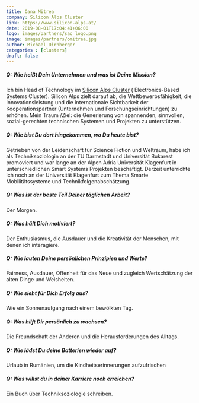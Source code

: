 ```yaml
---
title: Oana Mitrea
company: Silicon Alps Cluster
link: https://www.silicon-alps.at/
date: 2019-08-01T17:04:41+06:00
logo: images/partners/sac_logo.png
image: images/partners/omitrea.jpg
author: Michael Dirnberger
categories : [clusters]
draft: false
---
```


##### Q: Wie heißt Dein Unternehmen und was ist Deine Mission?

Ich bin Head of Technology im [Silicon Alps Cluster](https://www.silicon-alps.at/) ( Electronics-Based Systems Cluster). Silicon Alps zielt darauf ab, die Wettbewerbsfähigkeit, die Innovationsleistung und die internationale Sichtbarkeit der Kooperationspartner (Unternehmen und Forschungseinrichtungen) zu erhöhen. Mein Traum /Ziel: die Generierung von spannenden, sinnvollen, sozial-gerechten technischen Systemen und Projekten zu unterstützen.

##### Q: Wie bist Du dort hingekommen, wo Du heute bist?

Getrieben von der Leidenschaft für Science Fiction und Weltraum, habe ich als Techniksoziologin an der TU Darmstadt und Universität Bukarest promoviert und war lange an der Alpen Adria Universität Klagenfurt in unterschiedlichen Smart Systems Projekten beschäftigt. Derzeit unterrichte ich noch an der Universität Klagenfurt zum Thema Smarte Mobilitätssysteme und Technikfolgenabschätzung.

##### Q: Was ist der beste Teil Deiner täglichen Arbeit?

Der Morgen.

##### Q: Was hält Dich motiviert?

Der Enthusiasmus, die Ausdauer und die Kreativität der Menschen, mit denen ich interagiere.

##### Q: Wie lauten Deine persönlichen Prinzipien und Werte?

Fairness, Ausdauer, Offenheit für das Neue und zugleich Wertschätzung der alten Dinge und Weisheiten.

##### Q: Wie sieht für Dich Erfolg aus?

Wie ein Sonnenaufgang nach einem bewölkten Tag.

##### Q: Was hilft Dir persönlich zu wachsen?

Die Freundschaft der Anderen und die Herausforderungen des Alltags.

##### Q: Wie lädst Du deine Batterien wieder auf?

Urlaub in Rumänien, um die Kindheitserinnerungen aufzufrischen

##### Q: Was willst du in deiner Karriere noch erreichen?

Ein Buch über Techniksoziologie schreiben.
